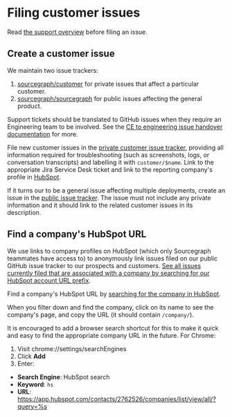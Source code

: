 # Filing customer issues

Read [the support overview](support.md) before filing an issue.

## Create a customer issue

We maintain two issue trackers:

1. [sourcegraph/customer](https://github.com/sourcegraph/customer/issues) for private issues that affect a particular customer.
1. [sourcegraph/sourcegraph](https://github.com/sourcegraph/sourcegraph/issues) for public issues affecting the general product.

Support tickets should be translated to GitHub issues when they require an Engineering team to be involved. See the [CE to engineering issue handover documentation](ce_to_eng_handover.md) for more.

File new customer issues in the [private customer issue tracker](https://github.com/sourcegraph/customer/issues/new), providing all information required for troubleshooting (such as screenshots, logs, or conversation transcripts) and labelling it with `customer/$name`. Link to the appropriate Jira Service Desk ticket and link to the reporting company's profile in [HubSpot](#find-the-unique-company-url).

If it turns our to be a general issue affecting multiple deployments, create an issue in the [public issue tracker](https://github.com/sourcegraph/sourcegraph/issues/new/choose). The issue must not include any private information and it should link to the related customer issues in its description.

## Find a company's HubSpot URL

We use links to company profiles on HubSpot (which only Sourcegraph teammates have access to) to anonymously link issues filed on our public GitHub issue tracker to our prospects and customers. [See all issues currently filed that are associated with a company by searching for our HubSpot account URL prefix](https://github.com/sourcegraph/sourcegraph/issues?q=is%3Aissue+is%3Aopen+https%3A%2F%2Fapp.hubspot.com%2Fcontacts%2F2762526%2F+).

Find a company's HubSpot URL by [searching for the company in HubSpot](https://app.hubspot.com/contacts/2762526/companies/list/view/all/?query=).

When you filter down and find the company, click on its name to see the company's page, and copy the URL (it should contain `/company/`).

It is encouraged to add a browser search shortcut for this to make it quick and easy to find the appropriate company URL in the future. For Chrome:

1. Visit chrome://settings/searchEngines
1. Click **Add**
1. Enter:

- **Search Engine**: HubSpot search
- **Keyword**: `hs`
- **URL**: https://app.hubspot.com/contacts/2762526/companies/list/view/all/?query=%s
